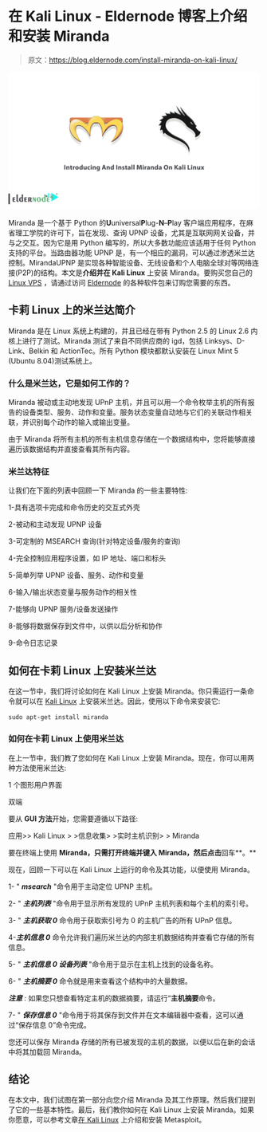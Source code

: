 # 在 Kali Linux - Eldernode 博客上介绍和安装 Miranda

> 原文：<https://blog.eldernode.com/install-miranda-on-kali-linux/>

![Introducing And Install Miranda On Kali Linux](img/9c826f797ac5e25e346738b1fb6a4e06.png)

Miranda 是一个基于 Python 的**U**universal**P**lug-**N**–**P**lay 客户端应用程序，在麻省理工学院的许可下，旨在发现、查询 UPNP 设备，尤其是互联网网关设备，并与之交互。因为它是用 Python 编写的，所以大多数功能应该适用于任何 Python 支持的平台。当路由器功能 UPNP 是，有一个相应的漏洞，可以通过渗透米兰达控制。MirandaUPNP 是实现各种智能设备、无线设备和个人电脑全球对等网络连接(P2P)的结构。本文是**介绍并在 Kali Linux** 上安装 Miranda。要购买您自己的 [Linux VPS](https://eldernode.com/linux-vps/) ，请通过访问 [Eldernode](https://eldernode.com/) 的各种软件包来订购您需要的东西。

## **卡莉 Linux 上的米兰达简介**

Miranda 是在 Linux 系统上构建的，并且已经在带有 Python 2.5 的 Linux 2.6 内核上进行了测试。Miranda 测试了来自不同供应商的 igd，包括 Linksys、D-Link、Belkin 和 ActionTec。所有 Python 模块都默认安装在 Linux Mint 5 (Ubuntu 8.04)测试系统上。

### **什么是米兰达，它是如何工作的？**

Miranda 被动或主动地发现 UPnP 主机，并且可以用一个命令枚举主机的所有报告的设备类型、服务、动作和变量。服务状态变量自动地与它们的关联动作相关联，并识别每个动作的输入或输出变量。

由于 Miranda 将所有主机的所有主机信息存储在一个数据结构中，您将能够直接遍历该数据结构并直接查看其所有内容。

### **米兰达特征**

让我们在下面的列表中回顾一下 Miranda 的一些主要特性:

1-具有选项卡完成和命令历史的交互式外壳

2-被动和主动发现 UPNP 设备

3-可定制的 MSEARCH 查询(针对特定设备/服务的查询)

4-完全控制应用程序设置，如 IP 地址、端口和标头

5-简单列举 UPNP 设备、服务、动作和变量

6-输入/输出状态变量与服务动作的相关性

7-能够向 UPNP 服务/设备发送操作

8-能够将数据保存到文件中，以供以后分析和协作

9-命令日志记录

## **如何在卡莉 Linux 上安装米兰达**

在这一节中，我们将讨论如何在 Kali Linux 上安装 Miranda。你只需运行一条命令就可以在 [Kali Linux](https://blog.eldernode.com/install-and-configure-kali-linux-on-vps/) 上安装米兰达。因此，使用以下命令来安装它:

```
sudo apt-get install miranda
```

### **如何在卡莉 Linux 上使用米兰达**

在上一节中，我们教了您如何在 Kali Linux 上安装 Miranda。现在，你可以用两种方法使用米兰达:

1 个图形用户界面

双端

要从 **GUI 方法**开始，您需要遵循以下路径:

应用>> Kali Linux > >信息收集> >实时主机识别> > Miranda

要在终端上使用 **Miranda，只需打开终端并键入 Miranda，然后点击**回车**。**

现在，回顾一下可以在 Kali Linux 上运行的命令及其功能，以便使用 Miranda。

1- " ***msearch*** "命令用于主动定位 UPNP 主机。

2- " ***主机列表*** "命令用于显示所有发现的 UPnP 主机列表和每个主机的索引号。

3- " ***主机获取 0*** 命令用于获取索引号为 0 的主机广告的所有 UPnP 信息。

4-***主机信息 0*** 命令允许我们遍历米兰达的内部主机数据结构并查看它存储的所有信息。

5- " ***主机信息 0 设备列表*** "命令用于显示在主机上找到的设备名称。

6- " ***主机摘要 0*** 命令就是用来查看这个结构中的大量数据。

***注意** :* 如果您只想查看特定主机的数据摘要，请运行“**主机摘要**命令。

7- " ***保存信息 0*** "命令用于将其保存到文件并在文本编辑器中查看，这可以通过“保存信息 0”命令完成。

您还可以保存 Miranda 存储的所有已被发现的主机的数据，以便以后在新的会话中将其加载回 Miranda。

## 结论

在本文中，我们试图在第一部分向您介绍 Miranda 及其工作原理。然后我们提到了它的一些基本特性。最后，我们教你如何在 Kali Linux 上安装 Miranda。如果你愿意，可以参考文章[在 Kali Linux](https://blog.eldernode.com/introducing-and-install-metasploit-on-kali/) 上介绍和安装 Metasploit。